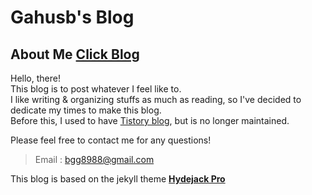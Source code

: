 # Gahusb's Blog

## About Me [Click Blog](https://gahusb.github.io/about/)

Hello, there!<br>
This blog is to post whatever I feel like to.<br>
I like writing & organizing stuffs as much as reading, so I've decided to dedicate my times to make this blog.<br>
Before this, I used to have [Tistory blog](https://gahusb-dev23.tistory.com/), but is no longer maintained.<br>

Please feel free to contact me for any questions!

> Email : bgg8988@gmail.com


This blog is based on the jekyll theme **[Hydejack Pro](https://hydejack.com/)**
